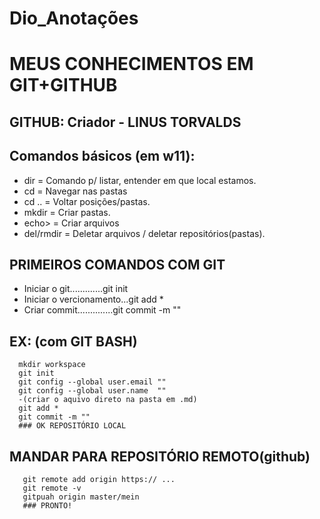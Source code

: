 # Dio_Anotações
# **MEUS CONHECIMENTOS EM GIT+GITHUB**

## GITHUB: Criador - LINUS TORVALDS
## Comandos básicos (em w11): 
* dir = Comando p/ listar, entender em que local estamos. 
* cd = Navegar nas pastas
* cd .. = Voltar posições/pastas.
* mkdir = Criar pastas.
* echo> = Criar arquivos
* del/rmdir = Deletar arquivos / deletar repositórios(pastas).

## PRIMEIROS COMANDOS COM GIT
- Iniciar o git.............git init
- Iniciar o vercionamento...git add *
- Criar commit..............git commit -m ""
## EX: (com GIT BASH)
      mkdir workspace
      git init
      git config --global user.email ""
      git config --global user.name  ""
      -(criar o aquivo direto na pasta em .md)
      git add *
      git commit -m ""
      ### OK REPOSITÓRIO LOCAL
  
## MANDAR PARA REPOSITÓRIO REMOTO(github)
       git remote add origin https:// ...
       git remote -v
       gitpuah origin master/mein
       ### PRONTO!
       

